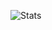 ![Stats](https://github-readme-stats.vercel.app/api?username=akdasa&count_private=true&show_icons=true)
